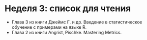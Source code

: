 # Неделя 3: список для чтения

* Глава 3 из книги Джеймс Г. и др. Введение в статистическое обучение с примерами на языке R. 
* Глава 2 из книги Angrist, Pischke. Mastering Metrics. 
